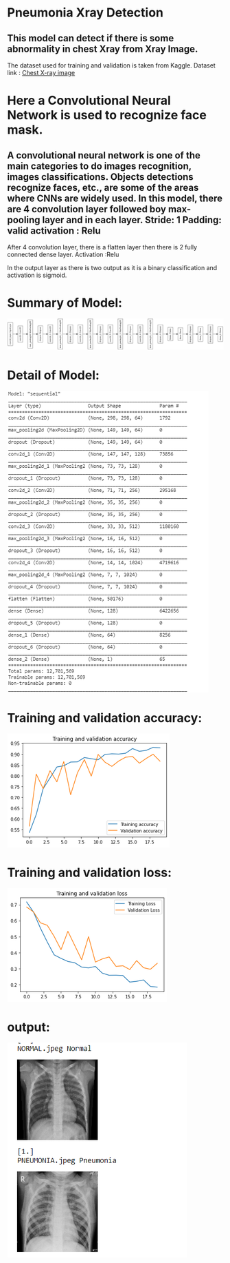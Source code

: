 # Pneumonia Xray Detection

## This model can detect if there is some abnormality in chest Xray from Xray Image.

The dataset used for training and validation is taken from Kaggle.
Dataset link : [Chest X-ray image](https://www.kaggle.com/muzin11/chest-xray-image)

# Here a Convolutional Neural Network is used to recognize face mask.
## A convolutional neural network is one of the main categories to do images recognition, images classifications. Objects detections recognize faces, etc., are some of the areas where CNNs are widely used. In this model, there are 4 convolution layer followed boy max-pooling layer and in each layer. Stride: 1 Padding: valid activation : Relu

After 4 convolution layer, there is a flatten layer then there is 2 fully connected dense layer. Activation :Relu

In the output layer as there is two output as it is a binary classification and activation is sigmoid.

# Summary of Model:

![Summary of Model](https://github.com/rakib1521/Pneumonia_Xray_Detection/blob/master/Model/Pneumonia_Xray_Detection_model.png)


# Detail of Model:

![Detail of Model](https://github.com/rakib1521/Pneumonia_Xray_Detection/blob/master/Model/Pneumonia_Xray_Detection_model_detail.PNG)

# Training and validation accuracy:
![accuracy](https://github.com/rakib1521/Pneumonia_Xray_Detection/blob/master/Photos/Pneumonia_Xray_Detection_accuracy.png)

# Training and validation loss:
![loss](https://github.com/rakib1521/Pneumonia_Xray_Detection/blob/master/Photos/Pneumonia_Xray_Detection_loss.png)

# output:
  ![result](https://github.com/rakib1521/Pneumonia_Xray_Detection/blob/master/Photos/Pneumonia_Xray_Detection_result.PNG)
